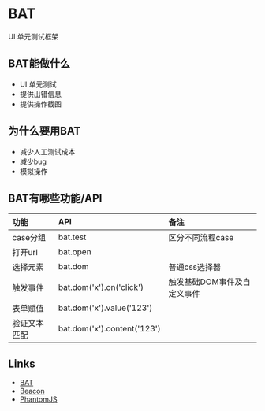BAT
===
UI 单元测试框架

## BAT能做什么
* UI 单元测试
* 提供出错信息
* 提供操作截图

## 为什么要用BAT
* 减少人工测试成本
* 减少bug
* 模拟操作

## BAT有哪些功能/API
功能 | API | 备注
:---|:---|:---
case分组 | bat.test | 区分不同流程case
打开url | bat.open |
选择元素 | bat.dom | 普通css选择器
触发事件 | bat.dom('x').on('click') | 触发基础DOM事件及自定义事件
表单赋值 | bat.dom('x').value('123') |
验证文本匹配 | bat.dom('x').content('123') |

## Links
* [BAT](https://github.com/baishuiz/bat)
* [Beacon](https://github.com/baishuiz/beacon)
* [PhantomJS](http://phantomjs.org/)
